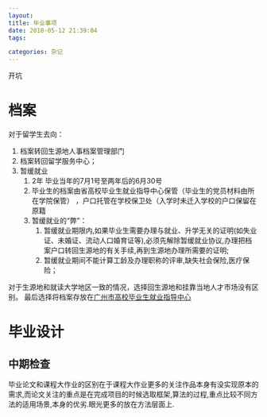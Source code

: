 ```yaml
---
layout: 
title: 毕业事项
date: 2018-05-12 21:39:04
tags: 

categories: 杂记
---
```

开坑
<!--more-->
# 档案
对于留学生去向：
1. 档案转回生源地人事档案管理部门
2.  档案转回留学服务中心；
3.  暂缓就业
    1.  2年 毕业当年的7月1号至两年后的6月30号
    2.   毕业生的档案由省高校毕业生就业指导中心保管（毕业生的党员材料由所在学院保管） ，户口托管在学校保卫处（入学时未迁入学校的户口保留在原籍
    3.  暂缓就业的“弊”：
        1.  暂缓就业期限内,如果毕业生需要办理与就业、升学无关的证明(如失业证、未婚证、流动人口婚育证等),必须先解除暂缓就业协议,办理把档案户口转回生源地的有关手续,再到生源地办理所需要的证明;
        2.  暂缓就业期间不能计算工龄及办理职称的评审,缺失社会保险,医疗保险；

对于生源地和就读大学地区一致的情况，选择回生源地和挂靠当地人才市场没有区别。
最后选择将档案存放在[广州市高校毕业生就业指导中心](http://www.hrssgz.gov.cn/gzbys)



# 毕业设计
## 中期检查
毕业论文和课程大作业的区别在于课程大作业更多的关注作品本身有没实现原本的需求,而论文关注的重点是在完成项目的时候选取框架,算法的过程,重点比较不同方法的适用场景,本身的优劣.眼光更多的放在方法层面上.
